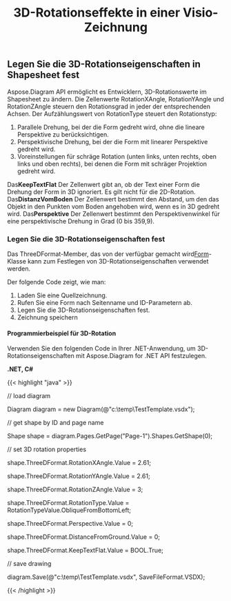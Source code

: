 ﻿---
title: 3D-Rotationseffekte in einer Visio-Zeichnung
type: docs
weight: 90
url: /de/net/3d-rotation-effects-in-a-visio-drawing/
description: In diesem Abschnitt wird erläutert, wie Sie die 3D-Rotationseigenschaften in Shapesheet mit Aspose.Diagram festlegen.
---
## **Legen Sie die 3D-Rotationseigenschaften in Shapesheet fest**
Aspose.Diagram API ermöglicht es Entwicklern, 3D-Rotationswerte im Shapesheet zu ändern. Die Zellenwerte RotationXAngle, RotationYAngle und RotationZAngle steuern den Rotationsgrad in jeder der entsprechenden Achsen. Der Aufzählungswert von RotationType steuert den Rotationstyp:

1. Parallele Drehung, bei der die Form gedreht wird, ohne die lineare Perspektive zu berücksichtigen.
1. Perspektivische Drehung, bei der die Form mit linearer Perspektive gedreht wird.
1. Voreinstellungen für schräge Rotation (unten links, unten rechts, oben links und oben rechts), bei denen die Form mit schräger Projektion gedreht wird.

 Das**KeepTextFlat** Der Zellenwert gibt an, ob der Text einer Form die Drehung der Form in 3D ignoriert. Es gilt nicht für die 2D-Rotation. Das**DistanzVomBoden** Der Zellenwert bestimmt den Abstand, um den das Objekt in den Punkten vom Boden angehoben wird, wenn es in 3D gedreht wird. Das**Perspektive** Der Zellenwert bestimmt den Perspektivenwinkel für eine perspektivische Drehung in Grad (0 bis 359,9).
### **Legen Sie die 3D-Rotationseigenschaften fest**
 Das ThreeDFormat-Member, das von der verfügbar gemacht wird[Form](https://reference.aspose.com/diagram/net/aspose.diagram/shape)-Klasse kann zum Festlegen von 3D-Rotationseigenschaften verwendet werden.

Der folgende Code zeigt, wie man:

1. Laden Sie eine Quellzeichnung.
1. Rufen Sie eine Form nach Seitenname und ID-Parametern ab.
1. Legen Sie die 3D-Rotationseigenschaften fest.
1. Zeichnung speichern
#### **Programmierbeispiel für 3D-Rotation**
Verwenden Sie den folgenden Code in Ihrer .NET-Anwendung, um 3D-Rotationseigenschaften mit Aspose.Diagram for .NET API festzulegen.

**.NET, C#**

{{< highlight "java" >}}

 // load diagram

Diagram diagram = new Diagram(@"c:\temp\TestTemplate.vsdx");

// get shape by ID and page name

Shape shape = diagram.Pages.GetPage("Page-1").Shapes.GetShape(0);



// set 3D rotation properties

shape.ThreeDFormat.RotationXAngle.Value = 2.61;

shape.ThreeDFormat.RotationYAngle.Value = 2.61;

shape.ThreeDFormat.RotationZAngle.Value = 3;

shape.ThreeDFormat.RotationType.Value = RotationTypeValue.ObliqueFromBottomLeft;

shape.ThreeDFormat.Perspective.Value = 0;

shape.ThreeDFormat.DistanceFromGround.Value = 0;

shape.ThreeDFormat.KeepTextFlat.Value = BOOL.True;

// save drawing

diagram.Save(@"c:\temp\TestTemplate.vsdx", SaveFileFormat.VSDX);

{{< /highlight >}}
